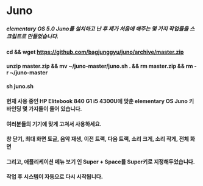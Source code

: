 # Juno
##### elementary OS 5.0 Juno를 설치하고 난 후 제가 처음에 해주는 몇 가지 작업들을 스크립트로 만들었습니다.
#### cd && wget https://github.com/bagjunggyu/juno/archive/master.zip
#### unzip master.zip && mv ~/juno-master/juno.sh . && rm master.zip && rm -r ~/juno-master
#### sh juno.sh
####
#### 현재 사용 중인 HP Elitebook 840 G1 i5 4300U에 맞춘 elementary OS Juno 키 바인딩 몇 가지들이 들어 있습니다.
#### 여러분들의 기기에 맞게 고쳐서 사용하세요.
#### 창 닫기, 최대 화면 토글, 음악 재생, 이전 트랙, 다음 트랙, 소리 크게, 소리 작게, 전체 화면
#### 그리고, 애플리케이션 메뉴 보기 인 Super + Space를 Super키로 지정해두었습니다.
#### 작업 후 시스템이 자동으로 다시 시작됩니다.
